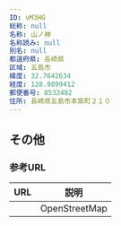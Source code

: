 ```yaml
---
ID: vM3HG
総称: null
名称: 山ノ神
名称読み: null
別名: null
都道府県: 長崎県
区域: 五島市
緯度: 32.7642634
経度: 128.9899412
郵便番号: 8532482
住所: 長崎県五島市本窯町２１０
---
```


## その他

### 参考URL

| URL | 説明          |
| --- | ------------- |
|     | OpenStreetMap |
